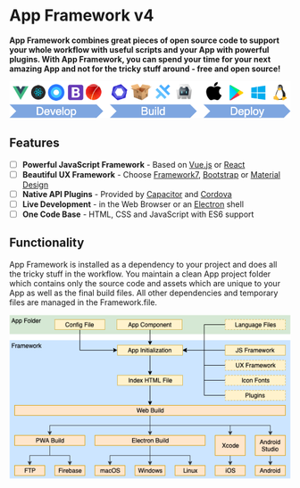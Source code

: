 # App Framework v4

**App Framework combines great pieces of open source code to support your whole workflow with useful scripts and your App with powerful plugins. With App Framework, you can spend your time for your next amazing App and not for the tricky stuff around - free and open source!**

![Process](./docs/images/processSmall.png)

## Features

- [ ] **Powerful JavaScript Framework** - Based on [Vue.js](https://vuejs.org/) or [React](https://reactjs.org/)
- [ ] **Beautiful UX Framework** - Choose [Framework7](https://framework7.io/), [Bootstrap](https://getbootstrap.com/) or [Material Design](https://material.io/design/)
- [ ] **Native API Plugins** - Provided by [Capacitor](https://capacitor.ionicframework.com/) and [Cordova](https://cordova.apache.org/)
- [ ] **Live Development** - in the Web Browser or an [Electron](https://electronjs.org/) shell
- [ ] **One Code Base** - HTML, CSS and JavaScript with ES6 support

## Functionality

App Framework is installed as a dependency to your project and does all the tricky stuff in the workflow. You maintain a clean App project folder which contains only the source code and assets which are unique to your App as well as the final build files. All other dependencies and temporary files are managed in the Framework.file.

![Build Flow](./docs/images/buildFlow.png)
